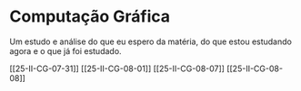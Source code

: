 # Computação Gráfica

Um estudo e análise do que eu espero da matéria, do que estou estudando agora e o que já foi estudado.

[[25-II-CG-07-31]]
[[25-II-CG-08-01]]
[[25-II-CG-08-07]]
[[25-II-CG-08-08]]